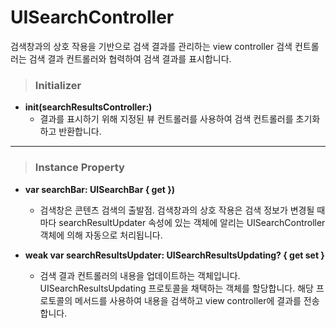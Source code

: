 # UISearchController
검색창과의 상호 작용을 기반으로 검색 결과를 관리하는 view controller
검색 컨트롤러는 검색 결과 컨트롤러와 협력하여 검색 결과를 표시합니다.

> ### Initializer
* **init(searchResultsController:)**
    - 결과를 표시하기 위해 지정된 뷰 컨트롤러를 사용하여 검색 컨트롤러를 초기화하고 반환합니다.
***

> ### Instance Property
* **var searchBar: UISearchBar { get })**
    - 검색창은 콘텐츠 검색의 출발점. 검색창과의 상호 작용은 검색 정보가 변경될 때마다 searchResultUpdater 속성에 있는 객체에 알리는 UISearchController 객체에 의해 자동으로 처리됩니다.

* **weak var searchResultsUpdater: UISearchResultsUpdating? { get set }**
    - 검색 결과 컨트롤러의 내용을 업데이트하는 객체입니다.  
    UISearchResultsUpdating 프로토콜을 채택하는 객체를 할당합니다. 해당 프로토콜의 메서드를 사용하여 내용을 검색하고 view controller에 결과를 전송합니다.  